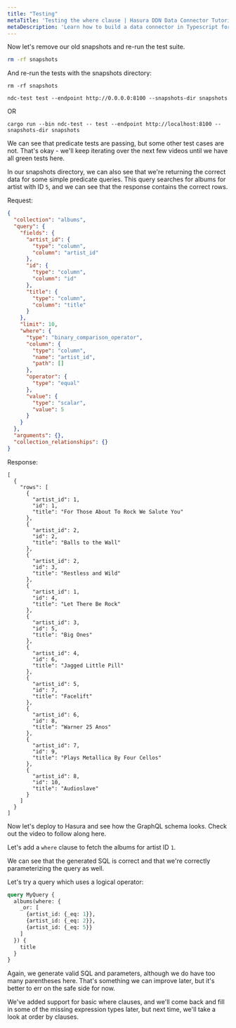 ```yaml
---
title: "Testing"
metaTitle: 'Testing the where clause | Hasura DDN Data Connector Tutorial'
metaDescription: 'Learn how to build a data connector in Typescript for Hasura DDN'
---
```


Now let's remove our old snapshots and re-run the test suite.

```bash
rm -rf snapshots
```

And re-run the tests with the snapshots directory:

```shell
rm -rf snapshots
```

```shell
ndc-test test --endpoint http://0.0.0.0:8100 --snapshots-dir snapshots
```

OR
```shell
cargo run --bin ndc-test -- test --endpoint http://localhost:8100 --snapshots-dir snapshots
```

We can see that predicate tests are passing, but some other test cases are not. That's okay - we'll keep iterating over
the next few videos until we have all green tests here.

[//]: # (TODO predicate tests were passing before)

In our snapshots directory, we can also see that we're returning the correct data for some simple predicate queries.
This query searches for albums for artist with ID `5`, and we can see that the response contains the correct rows.

Request:
```JSON
{
  "collection": "albums",
  "query": {
    "fields": {
      "artist_id": {
        "type": "column",
        "column": "artist_id"
      },
      "id": {
        "type": "column",
        "column": "id"
      },
      "title": {
        "type": "column",
        "column": "title"
      }
    },
    "limit": 10,
    "where": {
      "type": "binary_comparison_operator",
      "column": {
        "type": "column",
        "name": "artist_id",
        "path": []
      },
      "operator": {
        "type": "equal"
      },
      "value": {
        "type": "scalar",
        "value": 5
      }
    }
  },
  "arguments": {},
  "collection_relationships": {}
}
```

Response:
```shell
[
  {
    "rows": [
      {
        "artist_id": 1,
        "id": 1,
        "title": "For Those About To Rock We Salute You"
      },
      {
        "artist_id": 2,
        "id": 2,
        "title": "Balls to the Wall"
      },
      {
        "artist_id": 2,
        "id": 3,
        "title": "Restless and Wild"
      },
      {
        "artist_id": 1,
        "id": 4,
        "title": "Let There Be Rock"
      },
      {
        "artist_id": 3,
        "id": 5,
        "title": "Big Ones"
      },
      {
        "artist_id": 4,
        "id": 6,
        "title": "Jagged Little Pill"
      },
      {
        "artist_id": 5,
        "id": 7,
        "title": "Facelift"
      },
      {
        "artist_id": 6,
        "id": 8,
        "title": "Warner 25 Anos"
      },
      {
        "artist_id": 7,
        "id": 9,
        "title": "Plays Metallica By Four Cellos"
      },
      {
        "artist_id": 8,
        "id": 10,
        "title": "Audioslave"
      }
    ]
  }
]
```

Now let's deploy to Hasura and see how the GraphQL schema looks. Check out the video to follow along here. 

[//]: # (TODO Need to have the deploy section done)

Let's add a `where` clause to fetch the albums for artist ID `1`.

We can see that the generated SQL is correct and that we're correctly parameterizing the query as well.

Let's try a query which uses a logical operator:

```graphql
query MyQuery {
  albums(where: {
    _or: [
      {artist_id: {_eq: 1}}, 
      {artist_id: {_eq: 2}}, 
      {artist_id: {_eq: 5}}
    ]
  }) {
    title
  }
}
```

Again, we generate valid SQL and parameters, although we do have too many parentheses here. That's something we can
improve later, but it's better to err on the safe side for now.

We've added support for basic where clauses, and we'll come back and fill in some of the missing expression types
later, but next time, we'll take a look at order by clauses.